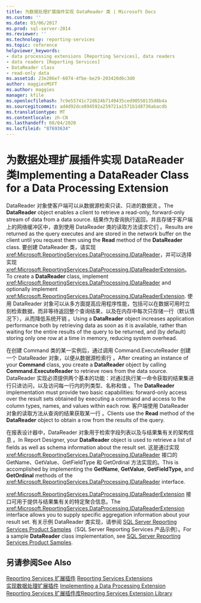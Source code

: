 ```yaml
---
title: 为数据处理扩展插件实现 DataReader 类 | Microsoft Docs
ms.custom: ''
ms.date: 03/06/2017
ms.prod: sql-server-2014
ms.reviewer: ''
ms.technology: reporting-services
ms.topic: reference
helpviewer_keywords:
- data processing extensions [Reporting Services], data readers
- data readers [Reporting Services]
- DataReader class
- read-only data
ms.assetid: 23e286e7-6074-4fbe-be29-203420d6c3d0
author: maggiesMSFT
ms.author: maggies
manager: kfile
ms.openlocfilehash: 7c9e55741c72d624b7149435ced90550135d8b4a
ms.sourcegitcommit: ad4d92dce894592a259721a1571b1d8736abacdb
ms.translationtype: MT
ms.contentlocale: zh-CN
ms.lasthandoff: 08/04/2020
ms.locfileid: "87693634"
---
```

# <a name="implementing-a-datareader-class-for-a-data-processing-extension"></a><span data-ttu-id="8d787-102">为数据处理扩展插件实现 DataReader 类</span><span class="sxs-lookup"><span data-stu-id="8d787-102">Implementing a DataReader Class for a Data Processing Extension</span></span>
  <span data-ttu-id="8d787-103">DataReader 对象使客户端可以从数据源检索只读、只进的数据流  。</span><span class="sxs-lookup"><span data-stu-id="8d787-103">The **DataReader** object enables a client to retrieve a read-only, forward-only stream of data from a data source.</span></span> <span data-ttu-id="8d787-104">结果作为查询执行返回，并且存储于客户端上的网络缓冲区中，直到使用 DataReader 类的读取方法请求它们   。</span><span class="sxs-lookup"><span data-stu-id="8d787-104">Results are returned as the query executes and are stored in the network buffer on the client until you request them using the **Read** method of the **DataReader** class.</span></span> <span data-ttu-id="8d787-105">要创建 DataReader 类，请实现 <xref:Microsoft.ReportingServices.DataProcessing.IDataReader>，并可以选择实现 <xref:Microsoft.ReportingServices.DataProcessing.IDataReaderExtension>。</span><span class="sxs-lookup"><span data-stu-id="8d787-105">To create a **DataReader** class, implement <xref:Microsoft.ReportingServices.DataProcessing.IDataReader> and optionally implement <xref:Microsoft.ReportingServices.DataProcessing.IDataReaderExtension>.</span></span> <span data-ttu-id="8d787-106">使用 DataReader 对象可以从多方面提高应用程序性能，包括可以在数据可用时立刻检索数据，而非等待返回整个查询结果，以及在内存中每次只存储一行（默认情况下），从而降低系统开销  。</span><span class="sxs-lookup"><span data-stu-id="8d787-106">Using a **DataReader** object increases application performance both by retrieving data as soon as it is available, rather than waiting for the entire results of the query to be returned, and (by default) storing only one row at a time in memory, reducing system overhead.</span></span>  
  
 <span data-ttu-id="8d787-107">在创建 Command 类的某一实例后，通过调用 Command.ExecuteReader 创建一个 DataReader 对象，以便从数据源检索行    。</span><span class="sxs-lookup"><span data-stu-id="8d787-107">After creating an instance of your **Command** class, you create a **DataReader** object by calling **Command.ExecuteReader** to retrieve rows from the data source.</span></span> <span data-ttu-id="8d787-108">DataReader 实现必须提供两个基本的功能：对通过执行某一命令获取的结果集进行只进访问，以及访问每一行内的列类型、名称和值  。</span><span class="sxs-lookup"><span data-stu-id="8d787-108">The **DataReader** implementation must provide two basic capabilities: forward-only access over the result sets obtained by executing a command and access to the column types, names, and values within each row.</span></span> <span data-ttu-id="8d787-109">客户端使用 DataReader 对象的读取方法从查询的结果获取某一行   。</span><span class="sxs-lookup"><span data-stu-id="8d787-109">Clients use the **Read** method of the **DataReader** object to obtain a row from the results of the query.</span></span>  
  
 <span data-ttu-id="8d787-110">在报表设计器中，DataReader 对象用于检索字段列表以及与结果集有关的架构信息  。</span><span class="sxs-lookup"><span data-stu-id="8d787-110">In Report Designer, your **DataReader** object is used to retrieve a list of fields as well as schema information about the result set.</span></span> <span data-ttu-id="8d787-111">这是通过实现 <xref:Microsoft.ReportingServices.DataProcessing.IDataReader> 接口的 GetName、GetValue、GetFieldType 和 GetOrdinal 方法实现的。</span><span class="sxs-lookup"><span data-stu-id="8d787-111">This is accomplished by implementing the **GetName**, **GetValue**, **GetFieldType,** and **GetOrdinal** methods of the <xref:Microsoft.ReportingServices.DataProcessing.IDataReader> interface.</span></span>  
  
 <span data-ttu-id="8d787-112"><xref:Microsoft.ReportingServices.DataProcessing.IDataReaderExtension> 接口可用于提供与结果集有关的特定聚合信息。</span><span class="sxs-lookup"><span data-stu-id="8d787-112">The <xref:Microsoft.ReportingServices.DataProcessing.IDataReaderExtension> interface allows you to supply specific aggregation information about your result set.</span></span> <span data-ttu-id="8d787-113">有关示例 DataReader 类实现，请参阅 [SQL Server Reporting Services Product Samples](https://go.microsoft.com/fwlink/?LinkId=177889)（SQL Server Reporting Services 产品示例）。</span><span class="sxs-lookup"><span data-stu-id="8d787-113">For a sample **DataReader** class implementation, see [SQL Server Reporting Services Product Samples](https://go.microsoft.com/fwlink/?LinkId=177889).</span></span>  
  
## <a name="see-also"></a><span data-ttu-id="8d787-114">另请参阅</span><span class="sxs-lookup"><span data-stu-id="8d787-114">See Also</span></span>  
 <span data-ttu-id="8d787-115">[Reporting Services 扩展插件](../reporting-services-extensions.md) </span><span class="sxs-lookup"><span data-stu-id="8d787-115">[Reporting Services Extensions](../reporting-services-extensions.md) </span></span>  
 <span data-ttu-id="8d787-116">[实现数据处理扩展插件](implementing-a-data-processing-extension.md) </span><span class="sxs-lookup"><span data-stu-id="8d787-116">[Implementing a Data Processing Extension](implementing-a-data-processing-extension.md) </span></span>  
 [<span data-ttu-id="8d787-117">Reporting Services 扩展插件库</span><span class="sxs-lookup"><span data-stu-id="8d787-117">Reporting Services Extension Library</span></span>](../reporting-services-extension-library.md)  
  
  
